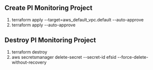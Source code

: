 ## Create PI Monitoring Project

1. terraform apply --target=aws_default_vpc.default --auto-approve
2. terraform apply --auto-approve

## Destroy PI Monitoring Project

1. terraform destroy
2. aws secretsmanager delete-secret --secret-id efsid --force-delete-without-recovery
